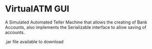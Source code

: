 # VirtualATM GUI
A Simulated Automated Teller Machine that allows the creating of Bank Accounts, also implements the Serializable interface to allow saving of accounts.

.jar file available to download
